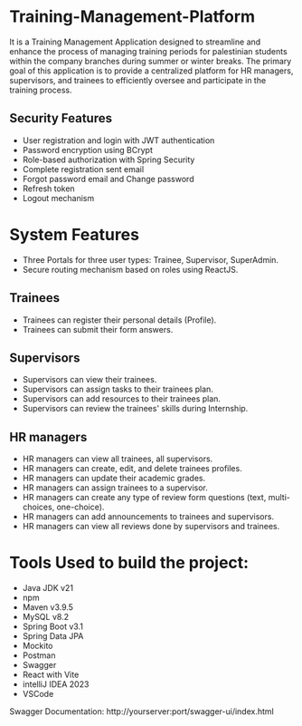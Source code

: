 # Training-Management-Platform
It is a Training Management Application designed to streamline and enhance the process of managing training periods for palestinian students within the company branches during summer or winter breaks.
The primary goal of this application is to provide a centralized platform for HR managers, supervisors, and trainees to efficiently oversee and participate in the training process.


## Security Features
- User registration and login with JWT authentication
- Password encryption using BCrypt
- Role-based authorization with Spring Security
- Complete registration sent email
- Forgot password email and Change password
- Refresh token
- Logout mechanism

# System Features

- Three Portals for three user types: Trainee, Supervisor, SuperAdmin.
- Secure routing mechanism based on roles using ReactJS.
  
## Trainees
- Trainees can register their personal details (Profile).
- Trainees can submit their form answers.
  
## Supervisors
- Supervisors can view their trainees.
- Supervisors can assign tasks to their trainees plan.
- Supervisors can add resources to their trainees plan.
- Supervisors can review the trainees' skills during Internship.
  
## HR managers
- HR managers can view all trainees, all supervisors.
- HR managers can create, edit, and delete trainees profiles.
- HR managers can update their academic grades.
- HR managers can assign trainees to a supervisor.
- HR managers can create any type of review form questions (text, multi-choices, one-choice).
- HR managers can add announcements to trainees and supervisors.
- HR managers can view all reviews done by supervisors and trainees.
  

  
# Tools Used to build the project: 
- Java JDK v21
- npm 
- Maven v3.9.5
- MySQL v8.2
- Spring Boot v3.1
- Spring Data JPA
- Mockito 
- Postman
- Swagger 
- React with Vite
- intelliJ IDEA 2023
- VSCode


Swagger Documentation: http://yourserver:port/swagger-ui/index.html
